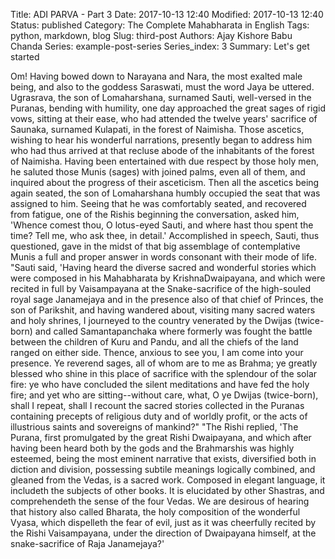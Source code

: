 Title: ADI PARVA - Part 3
Date: 2017-10-13 12:40
Modified: 2017-10-13 12:40
Status: published
Category: The Complete Mahabharata in English
Tags: python, markdown, blog
Slug: third-post
Authors: Ajay Kishore Babu Chanda
Series: example-post-series
Series_index: 3
Summary: Let's get started

Om! Having bowed down to Narayana and Nara, the most exalted male being, and also to the goddess Saraswati, must the
word Jaya be uttered.
Ugrasrava, the son of Lomaharshana, surnamed Sauti, well-versed in the Puranas, bending with humility, one day approached
the great sages of rigid vows, sitting at their ease, who had attended the twelve years' sacrifice of Saunaka, surnamed Kulapati,
in the forest of Naimisha. Those ascetics, wishing to hear his wonderful narrations, presently began to address him who had
thus arrived at that recluse abode of the inhabitants of the forest of Naimisha. Having been entertained with due respect by
those holy men, he saluted those Munis (sages) with joined palms, even all of them, and inquired about the progress of their
asceticism. Then all the ascetics being again seated, the son of Lomaharshana humbly occupied the seat that was assigned to
him. Seeing that he was comfortably seated, and recovered from fatigue, one of the Rishis beginning the conversation, asked
him, 'Whence comest thou, O lotus-eyed Sauti, and where hast thou spent the time? Tell me, who ask thee, in detail.'
Accomplished in speech, Sauti, thus questioned, gave in the midst of that big assemblage of contemplative Munis a full and
proper answer in words consonant with their mode of life.
"Sauti said, 'Having heard the diverse sacred and wonderful stories which were composed in his Mahabharata by KrishnaDwaipayana, and which were recited in full by Vaisampayana at the Snake-sacrifice of the high-souled royal sage Janamejaya
and in the presence also of that chief of Princes, the son of Parikshit, and having wandered about, visiting many sacred waters
and holy shrines, I journeyed to the country venerated by the Dwijas (twice-born) and called Samantapanchaka where formerly
was fought the battle between the children of Kuru and Pandu, and all the chiefs of the land ranged on either side. Thence,
anxious to see you, I am come into your presence. Ye reverend sages, all of whom are to me as Brahma; ye greatly blessed who
shine in this place of sacrifice with the splendour of the solar fire: ye who have concluded the silent meditations and have fed
the holy fire; and yet who are sitting--without care, what, O ye Dwijas (twice-born), shall I repeat, shall I recount the sacred
stories collected in the Puranas containing precepts of religious duty and of worldly profit, or the acts of illustrious saints and
sovereigns of mankind?"
"The Rishi replied, 'The Purana, first promulgated by the great Rishi Dwaipayana, and which after having been heard both by
the gods and the Brahmarshis was highly esteemed, being the most eminent narrative that exists, diversified both in diction and
division, possessing subtile meanings logically combined, and gleaned from the Vedas, is a sacred work. Composed in elegant
language, it includeth the subjects of other books. It is elucidated by other Shastras, and comprehendeth the sense of the four
Vedas. We are desirous of hearing that history also called Bharata, the holy composition of the wonderful Vyasa, which
dispelleth the fear of evil, just as it was cheerfully recited by the Rishi Vaisampayana, under the direction of Dwaipayana
himself, at the snake-sacrifice of Raja Janamejaya?'

